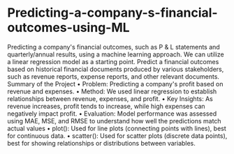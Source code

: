 # Predicting-a-company-s-financial-outcomes-using-ML
Predicting a company's financial outcomes, such as P & L statements and quarterly/annual results, using a machine learning approach. We can utilize a linear regression model as a starting point.
Predict a financial outcomes based on historical financial documents produced by various stakeholders, such as revenue reports, expense reports, and other relevant documents. Summary of the Project
•	Problem: Predicting a company's profit based on revenue and expenses.
•	Method: We used linear regression to establish relationships between revenue, expenses, and profit.
•	Key Insights: As revenue increases, profit tends to increase, while high expenses can negatively impact profit.
•	Evaluation: Model performance was assessed using MAE, MSE, and RMSE to understand how well the predictions match actual values
•	plot(): Used for line plots (connecting points with lines), best for continuous data.
•	scatter(): Used for scatter plots (discrete data points), best for showing relationships or distributions between variables.


